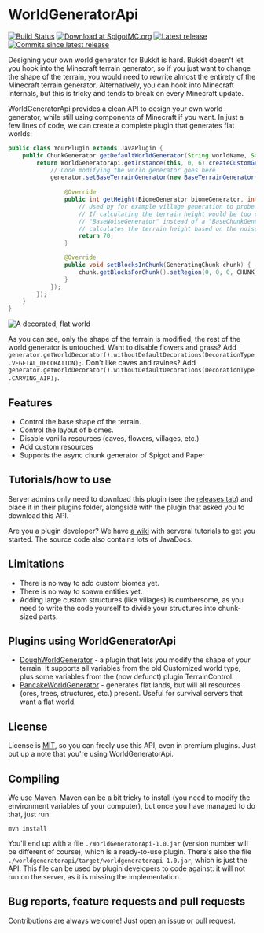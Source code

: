 # WorldGeneratorApi

[![Build Status](https://travis-ci.com/rutgerkok/WorldGeneratorApi.svg?branch=master)](https://travis-ci.com/rutgerkok/WorldGeneratorApi)
[![Download at SpigotMC.org](https://img.shields.io/badge/download-SpigotMC.org-orange.svg)](https://www.spigotmc.org/resources/worldgeneratorapi.77976/)
[![Latest release](https://img.shields.io/github/release/rutgerkok/WorldGeneratorApi.svg)](https://github.com/rutgerkok/WorldGeneratorApi/releases)
[![Commits since latest release](https://img.shields.io/github/commits-since/rutgerkok/WorldGeneratorApi/latest.svg)](https://github.com/rutgerkok/WorldGeneratorApi/releases)

Designing your own world generator for Bukkit is hard. Bukkit doesn't let you hook into the Minecraft terrain generator, so if you just want to change the shape of the terrain, you would need to rewrite almost the entirety of the Minecraft terrain generator. Alternatively, you can hook into Minecraft internals, but this is tricky and tends to break on every Minecraft update.

WorldGeneratorApi provides a clean API to design your own world generator, while still using components of Minecraft if you want. In just a few lines of code, we can create a complete plugin that generates flat worlds:

```java
public class YourPlugin extends JavaPlugin {
    public ChunkGenerator getDefaultWorldGenerator(String worldName, String id) {
        return WorldGeneratorApi.getInstance(this, 0, 6).createCustomGenerator(WorldRef.ofName(worldName), generator -> {
            // Code modifying the world generator goes here
            generator.setBaseTerrainGenerator(new BaseTerrainGenerator() {
	
	            @Override
	            public int getHeight(BiomeGenerator biomeGenerator, int x, int z, HeightType type) {
	            	// Used by for example village generation to probe if the terrain is not too hilly
	            	// If calculating the terrain height would be too complex, you can also extend a
	            	// "BaseNoiseGenerator" instead of a "BaseChunkGenerator" - that class automatically
	            	// calculates the terrain height based on the noise function you give it
	                return 70;
	            }

	            @Override
	            public void setBlocksInChunk(GeneratingChunk chunk) {
	                chunk.getBlocksForChunk().setRegion(0, 0, 0, CHUNK_SIZE, 70, CHUNK_SIZE, Material.STONE);
	            }
	        });
        });
    }
}
```

![A decorated, flat world](https://rutgerkok.nl/afbeeldingen/minecraft/worldgeneratorapi.jpg)

As you can see, only the shape of the terrain is modified, the rest of the world generator is untouched. Want to disable flowers and grass? Add `generator.getWorldDecorator().withoutDefaultDecorations(DecorationType.VEGETAL_DECORATION);`. Don't like caves and ravines? Add `generator.getWorldDecorator().withoutDefaultDecorations(DecorationType.CARVING_AIR);`. 

## Features
* Control the base shape of the terrain.
* Control the layout of biomes.
* Disable vanilla resources (caves, flowers, villages, etc.)
* Add custom resources
* Supports the async chunk generator of Spigot and Paper

## Tutorials/how to use
Server admins only need to download this plugin (see the [releases tab](https://github.com/rutgerkok/WorldGeneratorApi/releases)) and place it in their plugins folder, alongside with the plugin that asked you to download this API.

Are you a plugin developer? We have [a wiki](https://github.com/rutgerkok/WorldGeneratorApi/wiki) with serveral tutorials to get you started. The source code also contains lots of JavaDocs.

## Limitations
* There is no way to add custom biomes yet.
* There is no way to spawn entities yet.
* Adding large custom structures (like villages) is cumbersome, as you need to write the code yourself to divide your structures into chunk-sized parts.

## Plugins using WorldGeneratorApi
* [DoughWorldGenerator](https://github.com/rutgerkok/Dough/) - a plugin that lets you modify the shape of your terrain. It supports all variables from the old Customized world type, plus some variables from the (now defunct) plugin TerrainControl.
* [PancakeWorldGenerator](https://github.com/rutgerkok/PancakeWorldGenerator/) - generates flat lands, but will all resources (ores, trees, structures, etc.) present. Useful for survival servers that want a flat world.

## License
License is [MIT](LICENSE), so you can freely use this API, even in premium plugins. Just put up a note that you're using WorldGeneratorApi.

## Compiling
We use Maven. Maven can be a bit tricky to install (you need to modify the environment variables of your computer), but once you have managed to do that, just run:

    mvn install

You'll end up with a file `./WorldGeneratorApi-1.0.jar` (version number will be different of course), which is a ready-to-use plugin. There's also the file `./worldgeneratorapi/target/worldgeneratorapi-1.0.jar`, which is just the API. This file can be used by plugin developers to code against: it will not run on the server, as it is missing the implementation.

## Bug reports, feature requests and pull requests
Contributions are always welcome! Just open an issue or pull request. 
